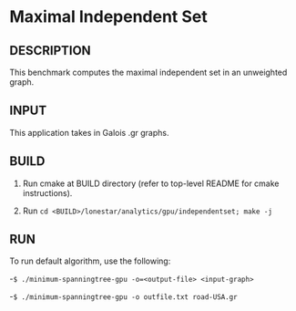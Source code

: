 Maximal Independent Set
================================================================================

DESCRIPTION
--------------------------------------------------------------------------------

This benchmark computes the maximal independent set in an unweighted graph.

INPUT
--------------------------------------------------------------------------------

This application takes in Galois .gr graphs.

BUILD
--------------------------------------------------------------------------------

1. Run cmake at BUILD directory (refer to top-level README for cmake instructions).

2. Run `cd <BUILD>/lonestar/analytics/gpu/independentset; make -j`

RUN
--------------------------------------------------------------------------------

To run default algorithm, use the following:

-`$ ./minimum-spanningtree-gpu -o=<output-file> <input-graph>`

-`$ ./minimum-spanningtree-gpu -o outfile.txt road-USA.gr`
